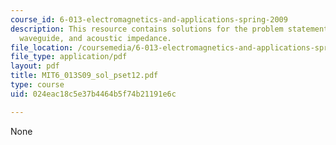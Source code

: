 ```yaml
---
course_id: 6-013-electromagnetics-and-applications-spring-2009
description: This resource contains solutions for the problem statements related to
  waveguide, and acoustic impedance.
file_location: /coursemedia/6-013-electromagnetics-and-applications-spring-2009/024eac18c5e37b4464b5f74b21191e6c_MIT6_013S09_sol_pset12.pdf
file_type: application/pdf
layout: pdf
title: MIT6_013S09_sol_pset12.pdf
type: course
uid: 024eac18c5e37b4464b5f74b21191e6c

---
```

None